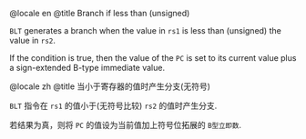 @locale en
@title Branch if less than (unsigned)

`BLT` generates a branch when the value in `rs1` is less than (unsigned) the value in `rs2`.

If the condition is true, then the value of the `PC` is set to its current value plus a sign-extended B-type immediate value.

@locale zh
@title 当小于寄存器的值时产生分支(无符号)

`BLT` 指令在 `rs1` 的值小于(无符号比较) `rs2` 的值时产生分支.
 
若结果为真，则将 `PC` 的值设为当前值加上符号位拓展的 `B型立即数`.

<to-be-edited />